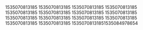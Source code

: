 1535070813185
1535070813185
1535070813185
1535070813185
1535070813185
1535070813185
1535070813185
1535070813185
1535070813185
1535070813185
1535070813185
1535070813185
1535070813185
1535070813185
15350708131851535084978654